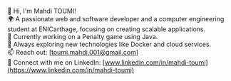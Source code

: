 👋 Hi, I'm Mahdi TOUMI!  
🌍 A passionate web and software developer and a computer engineering student at ENICarthage, focusing on creating scalable applications.  
🚀 Currently working on a Penalty game using Java.  
🌱 Always exploring new technologies like Docker and cloud services.  
📫 Reach out: [toumi.mahdi.001@gmail.com]  
🔗 Connect with me on LinkedIn: [www.linkedin.com/in/mahdi-toumi](https://www.linkedin.com/in/mahdi-toumi)
